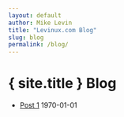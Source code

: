 ```yaml
---
layout: default
author: Mike Levin
title: "Levinux.com Blog"
slug: blog
permalink: /blog/
---
```

# { site.title } Blog



- [Post 1](/blog/post-1/) 1970-01-01